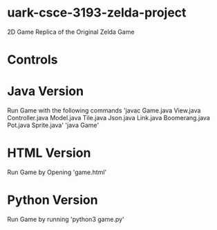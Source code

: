 # uark-csce-3193-zelda-project
2D Game Replica of the Original Zelda Game

# Controls

# Java Version
Run Game with the following commands
'javac Game.java View.java Controller.java Model.java Tile.java Json.java Link.java Boomerang.java Pot.java Sprite.java'
'java Game'

# HTML Version
Run Game by Opening 'game.html'

# Python Version
Run Game by running 'python3 game.py'
